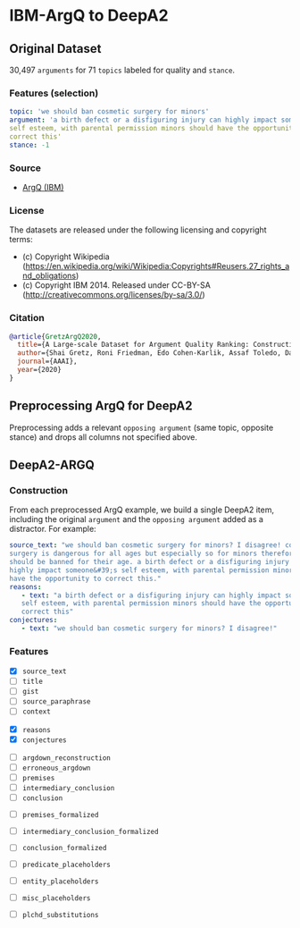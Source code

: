 # IBM-ArgQ to DeepA2

## Original Dataset

30,497 `arguments` for 71 `topics` labeled for quality and `stance`.

### Features (selection)

```yaml
topic: 'we should ban cosmetic surgery for minors'
argument: 'a birth defect or a disfiguring injury can highly impact someone's
self esteem, with parental permission minors should have the opportunity to
correct this'
stance: -1
```


### Source

* [ArgQ (IBM)](https://research.ibm.com/haifa/dept/vst/debating_data.shtml)


### License

The datasets are released under the following licensing and copyright terms:

* (c) Copyright Wikipedia (https://en.wikipedia.org/wiki/Wikipedia:Copyrights#Reusers.27_rights_and_obligations)
* (c) Copyright IBM 2014. Released under CC-BY-SA (http://creativecommons.org/licenses/by-sa/3.0/)


### Citation

```bibtex
@article{GretzArgQ2020,
  title={A Large-scale Dataset for Argument Quality Ranking: Construction and Analysis},
  author={Shai Gretz, Roni Friedman, Edo Cohen-Karlik, Assaf Toledo, Dan Lahav, Ranit Aharonov and Noam Slonim},
  journal={AAAI},
  year={2020}
}
```

## Preprocessing ArgQ for DeepA2

Preprocessing adds a relevant `opposing argument` (same topic, opposite stance) and drops all columns not specified above. 

## DeepA2-ARGQ

### Construction

From each preprocessed ArgQ example, we build a single DeepA2 item, including the original `argument` and the `opposing argument` added as a distractor. For example:

```yaml
source_text: "we should ban cosmetic surgery for minors? I disagree! cosmetic
surgery is dangerous for all ages but especially so for minors therefore it
should be banned for their age. a birth defect or a disfiguring injury can
highly impact someone&#39;s self esteem, with parental permission minors should
have the opportunity to correct this." 
reasons:
   - text: "a birth defect or a disfiguring injury can highly impact someone's
   self esteem, with parental permission minors should have the opportunity to
   correct this"
conjectures:
   - text: "we should ban cosmetic surgery for minors? I disagree!"
```


### Features

- [x] `source_text`
- [ ] `title`
- [ ] `gist`
- [ ] `source_paraphrase`
- [ ] `context`

<!-- -->

- [x] `reasons`
- [x] `conjectures`

<!-- -->

- [ ] `argdown_reconstruction`
- [ ] `erroneous_argdown`
- [ ] `premises`
- [ ] `intermediary_conclusion`
- [ ] `conclusion`

<!-- -->

- [ ] `premises_formalized`
- [ ] `intermediary_conclusion_formalized`
- [ ] `conclusion_formalized`
- [ ] `predicate_placeholders`
- [ ] `entity_placeholders`
- [ ] `misc_placeholders`
- [ ] `plchd_substitutions`




